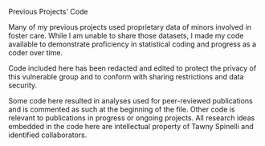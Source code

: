 Previous Projects' Code

Many of my previous projects used proprietary data of minors involved in foster care. While I am unable to share those datasets, I made my code available to demonstrate proficiency in statistical coding and progress as a coder over time.

Code included here has been redacted and edited to protect the privacy of this vulnerable group and to conform with sharing restrictions and data security. 

Some code here resulted in analyses used for peer-reviewed publications and is commented as such at the beginning of the file. Other code is relevant to publications in progress or ongoing projects. All research ideas embedded in the code here are intellectual property of Tawny Spinelli and identified collaborators. 

